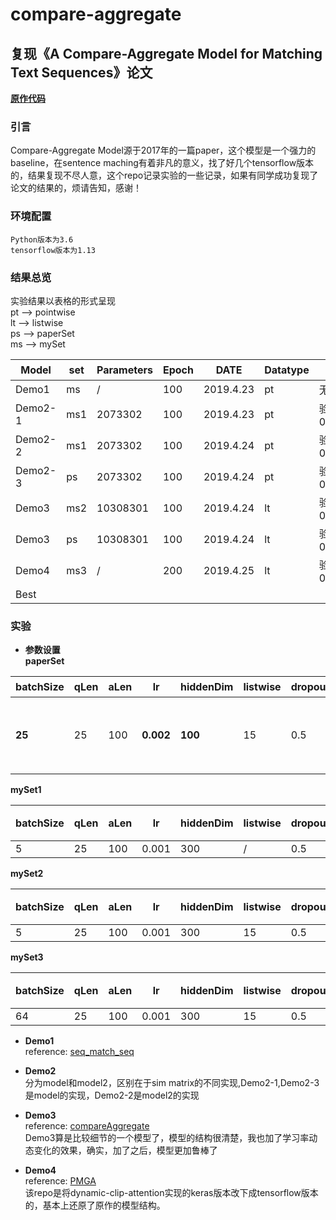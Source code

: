 # compare-aggregate
## 复现《A Compare-Aggregate Model for Matching Text Sequences》论文
[**原作代码**](https://github.com/shuohangwang/SeqMatchSeq/blob/master/wikiqa/compAggWikiqa.lua)
### 引言
Compare-Aggregate Model源于2017年的一篇paper，这个模型是一个强力的baseline，在sentence maching有着非凡的意义，找了好几个tensorflow版本的，结果复现不尽人意，这个repo记录实验的一些记录，如果有同学成功复现了论文的结果的，烦请告知，感谢！

### 环境配置
    
    Python版本为3.6  
    tensorflow版本为1.13  
  
### 结果总览
实验结果以表格的形式呈现  
pt --> pointwise  
lt --> listwise  
ps --> paperSet  
ms --> mySet  

|Model|set|Parameters|Epoch|DATE|Datatype|备注|MAP|MRR|  
|-|-|-|-|-|-|-|-|-|
|Demo1|ms|/|100|2019.4.23|pt|无|0.6413|0.6417|
|Demo2-1|ms1|2073302|100|2019.4.23|pt|验证集达到0.77/0.78|0.6977|0.7080|
|Demo2-2|ms1|2073302|100|2019.4.24|pt|验证集达到0.75/0.76|0.7014|0.7155|
|Demo2-3|ps|2073302|100|2019.4.24|pt|验证集达到0.75/0.76|0.7106|7204|
|Demo3|ms2|10308301|100|2019.4.24|lt|验证集达到0.72/0.73|0.7036|0.7210|
|Demo3|ps|10308301|100|2019.4.24|lt|验证集达到0.684/0.694|0.6864|0.7065|
|Demo4|ms3|/|200|2019.4.25|lt|验证集达到0.680/0.680|0.6060|0.6060|
|Best|||||||**0.7106**|**0.7204**|



### 实验
- **参数设置**  
**paperSet**  

|batchSize|qLen|aLen|lr|hiddenDim|listwise|dropout|备注|  
|-|-|-|-|-|-|-|-|
|**25**|25|100|**0.002**|**100**|15|0.5|句子长度，listwise，dropout自己设定|

**mySet1**  

|batchSize|qLen|aLen|lr|hiddenDim|listwise|dropout|备注|  
|-|-|-|-|-|-|-|-|
|5|25|100|0.001|300|/|0.5|/|

**mySet2**  

|batchSize|qLen|aLen|lr|hiddenDim|listwise|dropout|备注|  
|-|-|-|-|-|-|-|-|
|5|25|100|0.001|300|15|0.5|/|

**mySet3**  

|batchSize|qLen|aLen|lr|hiddenDim|listwise|dropout|备注|  
|-|-|-|-|-|-|-|-|
|64|25|100|0.001|300|15|0.5|/|

- **Demo1**  
reference: [seq_match_seq](https://github.com/WenRichard/Question_Answering_Models/tree/master/cQA/seq_match_seq)

- **Demo2**  
分为model和model2，区别在于sim matrix的不同实现,Demo2-1,Demo2-3是model的实现，Demo2-2是model2的实现  

- **Demo3**  
reference: [compareAggregate](https://github.com/UKPLab/aaai2019-coala-cqa-answer-selection/blob/c4fcf77373cd86a9a043c38ae9ab0dc1882a6b17/experiment/qa_pairwise/model/__init__.py)  
Demo3算是比较细节的一个模型了，模型的结构很清楚，我也加了学习率动态变化的效果，确实，加了之后，模型更加鲁棒了  

- **Demo4**  
reference: [PMGA](https://github.com/laox1ao/PMGA)  
该repo是将dynamic-clip-attention实现的keras版本改下成tensorflow版本的，基本上还原了原作的模型结构。  


